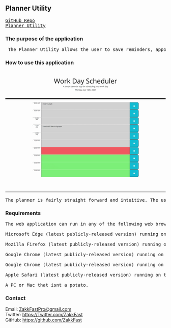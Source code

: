 ## Planner Utility
<pre>
<a href='https://github.com/ZakkFast/PlannerUtility'>GitHub Repo</a>
<a href='https://zakkfast.github.io/PlannerUtility/'>Planner Utility</a>
</pre>

### The purpose of the application
<pre>
 The Planner Utility allows the user to save reminders, appointments, or any other text based information in an online document. The codument is laid out by time of day and uses an external library to kept track of time. This allows the user to see if times blocks are past, current, or in the future all by color code. Appointment data is saved in the user's browser's local storage and will be recalled when the page is either refreshed, or re-opened.
</pre>

### How to use this application
<img src='Assets/images/Work-Day-Scheduler.gif'>
<pre>
The planner is fairly straight forward and intuitive. The user can see the current date at the top along with Time Blocks in the center of the page. On the left side of each time block the suer can find the time for said block. Once the user knows what time they would like to save they simply enter text in the middle colored bar and clicks the save button on the right hand side.
</pre>


### Requirements
<pre>
The web application can run in any of the following web browsers running on the specified operating systems:

Microsoft Edge (latest publicly-released version) running on Windows 10, Window 8.1, Windows 8, Windows 7

Mozilla Firefox (latest publicly-released version) running on Windows 10, Windows 8.1, Windows 8, or Windows 7

Google Chrome (latest publicly-released version) running on Windows 10, Windows 8.1, Windows 8, Windows 7

Google Chrome (latest publicly-released version) running on the two latest publicly-release Mac OS versions

Apple Safari (latest publicly-released version) running on the two latest publicly-release Mac OS versions, or Apple iPad

A PC or Mac that isnt a potato.
</pre>

### Contact

Email: ZakkFastPro@gmail.com<br>
Twitter: https://Twitter.com/ZakkFast<br>
GitHub: https://github.com/ZakkFast<br>
